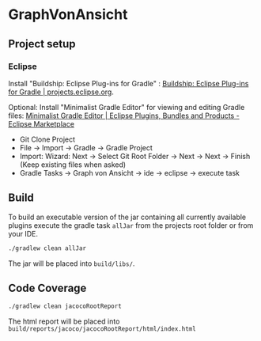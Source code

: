 # GraphVonAnsicht

## Project setup
### Eclipse

Install "Buildship: Eclipse Plug-ins for Gradle" :
[Buildship: Eclipse Plug-ins for Gradle | projects.eclipse.org](http://projects.eclipse.org/projects/tools.buildship/downloads).

Optional: Install "Minimalist Gradle Editor" for viewing and editing Gradle files:
 [Minimalist Gradle Editor | Eclipse Plugins, Bundles and Products - Eclipse Marketplace](https://marketplace.eclipse.org/content/minimalist-gradle-editor)

- Git Clone Project
- File -> Import -> Gradle -> Gradle Project
- Import: Wizard: Next -> Select Git Root Folder -> Next -> Next -> Finish (Keep existing files when asked)
- Gradle Tasks -> Graph von Ansicht -> ide -> eclipse -> execute task

## Build

To build an executable version of the jar containing all currently available plugins execute the gradle task `allJar` from the projects root folder or from your IDE.
```bash
./gradlew clean allJar
```
The jar will be placed into `build/libs/`.

## Code Coverage
```bash
./gradlew clean jacocoRootReport
```
The html report will be placed into `build/reports/jacoco/jacocoRootReport/html/index.html` 

